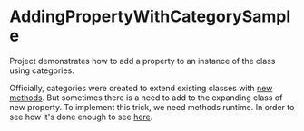 AddingPropertyWithCategorySample
================================

Project demonstrates how to add a property to an instance of the class using categories.

Officially, categories were created to extend existing classes with <a href="http://developer.apple.com/library/ios/#documentation/General/Conceptual/DevPedia-CocoaCore/Category.html">new methods</a>. But sometimes 
there is a need to add to the expanding class of new property. To implement this trick, 
we need methods runtime. In order to see how it's done enough to see <a href="https://github.com/glebus/AddingPropertyWithCategorySample/blob/master/Category/NSObject%2BExt.m">here</a>.
